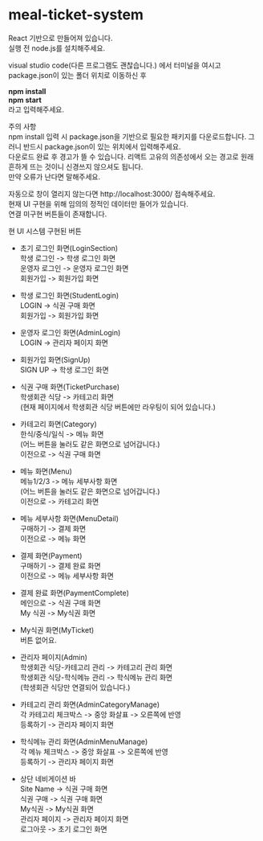 # meal-ticket-system

React 기반으로 만들어져 있습니다.</br>
실행 전 node.js를 설치해주세요.

visual studio code(다른 프로그램도 괜찮습니다.) 에서 터미널을 여시고 package.json이 있는 폴더 위치로 이동하신 후</br>

<b>
npm install</br>
npm start</br>
</b>
라고 입력해주세요.

주의 사항</br>
npm install 입력 시 package.json을 기반으로 필요한 패키지를 다운로드합니다. 그러니 반드시 package.json이 있는 위치에서 입력해주세요.</br>
다운로드 완료 후 경고가 뜰 수 있습니다. 리액트 고유의 의존성에서 오는 경고로 원래 흔하게 뜨는 것이니 신경쓰지 않으셔도 됩니다.</br>
만약 오류가 난다면 말해주세요.</br>

자동으로 창이 열리지 않는다면 http://localhost:3000/ 접속해주세요.</br>
현재 UI 구현을 위해 임의의 정적인 데이터만 들어가 있습니다.</br>
연결 미구현 버튼들이 존재합니다.

현 UI 시스템 구현된 버튼

- 초기 로그인 화면(LoginSection)</br>
학생 로그인 -> 학생 로그인 화면</br>
운영자 로그인 -> 운영자 로그인 화면</br>
회원가입 -> 회원가입 화면

- 학생 로그인 화면(StudentLogin)</br>
LOGIN -> 식권 구매 화면</br>
회원가입 -> 회원가입 화면

- 운영자 로그인 화면(AdminLogin)</br>
LOGIN -> 관리자 페이지 화면

- 회원가입 화면(SignUp)</br>
SIGN UP -> 학생 로그인 화면

- 식권 구매 화면(TicketPurchase)</br>
학생회관 식당 -> 카테고리 화면</br>
(현재 페이지에서 학생회관 식당 버튼에만 라우팅이 되어 있습니다.)

- 카테고리 화면(Category)</br>
한식/중식/일식 -> 메뉴 화면</br>
(어느 버튼을 눌러도 같은 화면으로 넘어갑니다.)</br>
이전으로 -> 식권 구매 화면

- 메뉴 화면(Menu)</br>
메뉴1/2/3 -> 메뉴 세부사항 화면</br>
(어느 버튼을 눌러도 같은 화면으로 넘어갑니다.)</br>
이전으로 -> 카테고리 화면

- 메뉴 세부사항 화면(MenuDetail)</br>
구매하기 -> 결제 화면</br>
이전으로 -> 메뉴 화면

- 결제 화면(Payment)</br>
구매하기 -> 결제 완료 화면</br>
이전으로 -> 메뉴 세부사항 화면

- 결제 완료 화면(PaymentComplete)</br>
메인으로 -> 식권 구매 화면</br>
My 식권 -> My식권 화면

- My식권 화면(MyTicket)</br>
버튼 없어요.

- 관리자 페이지(Admin)</br>
학생회관 식당-카테고리 관리 -> 카테고리 관리 화면</br>
학생회관 식당-학식메뉴 관리 -> 학식메뉴 관리 화면</br>
(학생회관 식당만 연결되어 있습니다.)

- 카테고리 관리 화면(AdminCategoryManage)</br>
각 카테고리 체크박스 -> 중앙 화살표 -> 오른쪽에 반영</br>
등록하기 -> 관리자 페이지 화면

- 학식메뉴 관리 화면(AdminMenuManage)</br>
각 메뉴 체크박스 -> 중앙 화살표 -> 오른쪽에 반영</br>
등록하기 -> 관리자 페이지 화면

- 상단 네비게이션 바</br>
Site Name -> 식권 구매 화면</br>
식권 구매 -> 식권 구매 화면</br>
My식권 -> My식권 화면</br>
관리자 페이지 -> 관리자 페이지 화면</br>
로그아웃 -> 초기 로그인 화면
